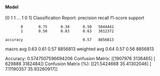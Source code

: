 #### Model
[0 1 1 ... 1 0 1]
Classification Report:
              precision    recall  f1-score   support

           0       0.75      0.38      0.50   5044441
           1       0.50      0.83      0.63   3812372

    accuracy                           0.57   8856813
   macro avg       0.63      0.61      0.57   8856813
weighted avg       0.64      0.57      0.56   8856813

Accuracy: 0.5747507596694206
Confusion Matrix:
[[1907976 3136465]
 [ 629888 3182484]]
Confusion Matrix (%):
[[21.5424668  35.41302046]
 [ 7.11190357 35.93260917]]
